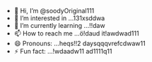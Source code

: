 - 👋 Hi, I’m @soodyOriginal111
- 👀 I’m interested in ...131xsddwa
- 🌱 I’m currently learning ...!!daw
- 📫 How to reach me ...ö!daud it!awdwad111
- 😄 Pronouns: ...heqs!!2 daysqqqvrefcdwaw11
- ⚡ Fun fact: ...!wdaadw11
ad1111q11
<!---ad1
soodyOriginal/soodyOriginal is a ✨ special ✨ repository because its `README.md` (thwsqs file) appears on your GitHub profile.
You can click the Preview link to take a look at your changes.
--->

